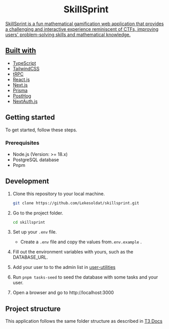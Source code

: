 <h1 align="center">
   SkillSprint
</h1>

<p align="center">
   <a href="https://github.com/Lekesoldat/skillsprint/blob/main/LICENSE" alt="LICENSE">
</p>
   
SkillSprint is a fun mathematical gamification web application that provides a challenging and interactive experience reminiscent of CTFs, improving users' problem-solving skills and mathematical knowledge.
  
## Built with
- [TypeScript](https://www.typescriptlang.org/)
- [TailwindCSS](https://tailwindcss.com/)
- [tRPC](https://trpc.io/)
- [React.js](https://react.dev/)
- [Next.js](https://nextjs.org/)
- [Prisma](https://www.prisma.io/)
- [PostHog](https://posthog.com/)
- [NextAuth.js](https://next-auth.js.org/)

## Getting started

To get started, follow these steps.

### Prerequisites

- Node.js (Version: >= 18.x)
- PostgreSQL database
- Pnpm

## Development

1. Clone this repository to your local machine.

   ```sh
   git clone https://github.com/Lekesoldat/skillsprint.git
   ```

2. Go to the project folder.

   ```sh
   cd skillsprint
   ```

3. Set up your `.env` file.

   - Create a `.env` file and copy the values from`.env.example` .

4. Fill out the environment variables with yours, such as the DATABASE_URL.

5. Add your user to to the admin list in [user-utilities](https://github.com/Lekesoldat/skillsprint/blob/03bcdc3a7be94a163c63c1657f1a134099c72ffb/src/utils/seeds/utils/user-utilities.ts#L18)

6. Run `pnpm tasks-seed` to seed the database with some tasks and your user.

7. Open a browser and go to http://localhost:3000

## Project structure

This application follows the same folder structure as described in [T3 Docs](https://create.t3.gg/en/folder-structure)
